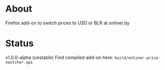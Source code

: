 # About
Firefox add-on to switch prices to USD or BLR at onliner.by

# Status
v1.0.0-alpha (unstable)
Find compiled add-on here: `build/onliner-price-switcher.xpi`